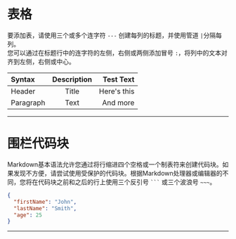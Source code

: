 # 表格

要添加表，请使用三个或多个连字符 `---` 创建每列的标题，并使用管道 `|`分隔每列。<br>
您可以通过在标题行中的连字符的左侧，右侧或两侧添加冒号 `:`，将列中的文本对齐到左侧，右侧或中心。<br>

| Syntax    | Description |   Test Text |
| :-------- | :---------: | ----------: |
| Header    |    Title    | Here's this |
| Paragraph |    Text     |    And more |

***

# 围栏代码块

Markdown基本语法允许您通过将行缩进四个空格或一个制表符来创建代码块。如果发现不方便，请尝试使用受保护的代码块。根据Markdown处理器或编辑器的不同，您将在代码块之前和之后的行上使用三个反引号 `` ``` `` 或三个波浪号 `~~~`。<br>

```json
{
  "firstName": "John",
  "lastName": "Smith",
  "age": 25
}
```

***

